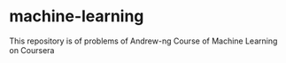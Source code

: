 # machine-learning
This repository is of problems of Andrew-ng Course of Machine Learning on Coursera
